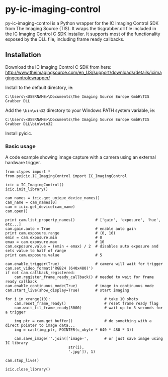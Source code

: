 # py-ic-imaging-control

py-ic-imaging-control is a Python wrapper for the IC Imaging Control SDK from The Imaging Source (TIS). It wraps the tisgrabber.dll file included in the IC Imaging Control C SDK installer. It supports most of the functionality exposed by the DLL file, including frame ready callbacks.

## Installation

Download the IC Imaging Control C SDK from here: http://www.theimagingsource.com/en_US/support/downloads/details/icimagingcontrolcwrapper/

Install to the default directory, ie:

`C:\Users\<USERNAME>\Documents\The Imaging Source Europe GmbH\TIS Grabber DLL`

Add the `\bin\win32` directory to your Windows PATH system variable, ie:

`C:\Users\<USERNAME>\Documents\The Imaging Source Europe GmbH\TIS Grabber DLL\bin\win32`

Install pyicic.

### Basic usage

A code example showing image capture with a camera using an external hardware trigger.

    from ctypes import *
    from pyicic.IC_ImagingControl import IC_ImagingControl
    
    icic = IC_ImagingControl()
    icic.init_library()
    
    cam_names = icic.get_unique_device_names()
    cam_name = cam_names[0]
    cam = icic.get_device(cam_name)
    cam.open()
    
    print cam.list_property_names()         # ['gain', 'exposure', 'hue', etc...]
    cam.gain.auto = True                    # enable auto gain
    print cam.exposure.range                # (0, 10)
    emin = cam.exposure.min                 # 0
    emax = cam.exposure.max                 # 10
    cam.exposure.value = (emin + emax) / 2  # disables auto exposure and sets value to half of range
    print cam.exposure.value                # 5
    
    cam.enable_trigger(True)                # camera will wait for trigger
    cam.set_video_format('RGB24 (640x480)')
    if not cam.callback_registered:
        cam.register_frame_ready_callback() # needed to wait for frame ready callback
    cam.enable_continuous_mode(True)        # image in continuous mode
    cam.start_live(show_display=True)       # start imaging
    
    for i in xrange(10):                        # take 10 shots
        cam.reset_frame_ready()                 # reset frame ready flag
        cam.wait_til_frame_ready(3000)          # wait up to 3 seconds for a trigger
        
        img_ptr = cam.get_buffer()              # do something with a direct pointer to image data...
        img = cast(img_ptr, POINTER(c_ubyte * 640 * 480 * 3))
        
        cam.save_image(''.join(['image-',       # or just save image using IC library
                                str(i),
                                '.jpg']), 1)
          
    cam.stop_live()
    
    icic.close_library()
    
